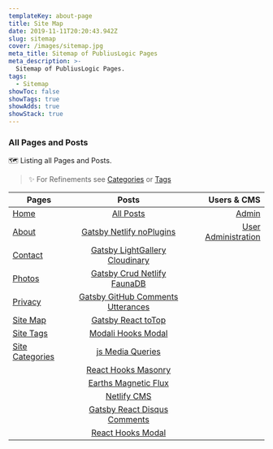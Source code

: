 ```yaml
---
templateKey: about-page
title: Site Map
date: 2019-11-11T20:20:43.942Z
slug: sitemap
cover: /images/sitemap.jpg
meta_title: Sitemap of PubliusLogic Pages
meta_description: >-
  Sitemap of PubliusLogic Pages.
tags:
  - Sitemap
showToc: false 
showTags: true 
showAdds: true 
showStack: true
---
```


### All Pages and Posts

🗺️ Listing all Pages and Posts.

> ✨ For Refinements see [Categories](/categories) or [Tags](/tags)

|  Pages  | Posts  |  Users & CMS  |
|------|:--------------:|-----:|
| [Home](https://publiuslogic.com/)  | [All Posts](/blog)  | [Admin](/admin/#/collections/pages)  |
| [About](/about)  | [Gatsby Netlify noPlugins](/blog/gatsby-netlify-no-plugins)  | [User Administration](/users)  |
| [Contact](/contact)  | [Gatsby LightGallery Cloudinary](/blog/gatsby-lightgallery-cloudinary)  |   |
| [Photos](/photos) | [Gatsby Crud Netlify FaunaDB](/blog/gatsby-crud-netlify-fauna)  |   |
| [Privacy](/privacy) | [Gatsby GitHub Comments Utterances](/blog/gatsby-github-comments-utterances)  |   |
| [Site Map](/sitemap)  | [Gatsby React toTop](/blog/gatsby-react-scroll-toTop)  |   |
| [Site Tags](/blog/tags/)  | [Modali Hooks Modal](/blog/modali-hooks-modal)  |  |
| [Site Categories](/categories/) | [js Media Queries](/blog/js-media-queries)  |   |
|   | [React Hooks Masonry](/blog/react-hooks-masonry)  |   |
|   | [Earths Magnetic Flux](/blog/earths-magnetic-flux/)  |   |
|   | [Netlify CMS](/blog/netlify-cms)  |   |
|   | [Gatsby React Disqus Comments](/blog/gatsby-react-disqus-comments)  |   |
|   | [React Hooks Modal](/blog/react-hooks-modal)  |   |